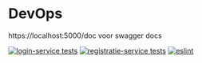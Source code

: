 # DevOps

https://localhost:5000/doc voor swagger docs

[![login-service tests](https://github.com/Ivan0348/DevOps/actions/workflows/login.yml/badge.svg)](https://github.com/Ivan0348/DevOps/actions/workflows/login.yml)
[![registratie-service tests](https://github.com/Ivan0348/DevOps/actions/workflows/register.yml/badge.svg)](https://github.com/Ivan0348/DevOps/actions/workflows/register.yml)
[![eslint](https://github.com/Ivan0348/DevOps/actions/workflows/lint.yml/badge.svg)](https://github.com/Ivan0348/DevOps/actions/workflows/lint.yml)